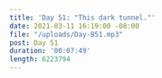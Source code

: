 ```yaml
---
title: 'Day 51: "This dark tunnel."'
date: 2021-03-11 16:19:00 -08:00
file: "/uploads/Day-B51.mp3"
post: Day 51
duration: '00:07:49'
length: 6223794
---
```



